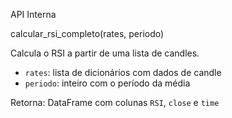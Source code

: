 API Interna

calcular_rsi_completo(rates, periodo)

Calcula o RSI a partir de uma lista de candles.

- `rates`: lista de dicionários com dados de candle
- `periodo`: inteiro com o período da média

Retorna: DataFrame com colunas `RSI`, `close` e `time`

